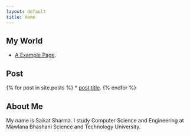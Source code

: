 ```yaml
---
layout: default
title: Home
---
```


## My World

* [A Example Page](./pages/another-page.html).

## Post

{% for post in site.posts %}
	* [post,title](post.url).
{% endfor %}

## About Me
My name is Saikat Sharma. I study Computer Science and Engineering at Mawlana Bhashani Science and Technology University.

